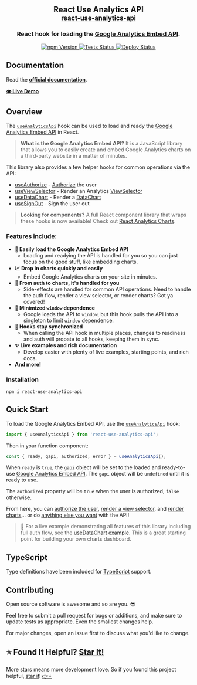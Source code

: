 <h2 align="center">
  React Use Analytics API
  <br/>
  <small><a href="https://github.com/devboldly/react-use-analytics-api">
    react-use-analytics-api
  </a></small>
</h2>
<h3 align="center">
  React hook for loading the <a href="https://ga-dev-tools.appspot.com/embed-api/">Google Analytics Embed API</a>.
</h3>
<p align="center">
  <a href="https://badge.fury.io/js/react-use-analytics-api">
    <img src="https://badge.fury.io/js/react-use-analytics-api.svg" alt="npm Version"/>
  </a>
  <a href="https://github.com/devboldly/react-use-analytics-api/actions">
    <img src="https://github.com/devboldly/react-use-analytics-api/workflows/Tests/badge.svg" alt="Tests Status"/>
  </a>
  <a href="https://github.com/devboldly/react-use-analytics-api/actions">
    <img src="https://github.com/devboldly/react-use-analytics-api/workflows/Deploy/badge.svg" alt="Deploy Status"/>
  </a>
</p>

## Documentation

Read the **[official documentation](https://devboldly.github.io/react-use-analytics-api/)**.

**[👁️ Live Demo](https://devboldly.github.io/react-use-analytics-api/useDataChart#example)**

## Overview

The [`useAnalyticsApi`](https://devboldly.github.io/react-use-analytics-api/useAnalyticsApi) hook can be used to load and ready the [Google Analytics Embed API](https://ga-dev-tools.appspot.com/embed-api/) in React.

> **What is the Google Analytics Embed API?** It is a JavaScript library that allows you to easily create and embed Google Analytics charts on a third-party website in a matter of minutes.

This library also provides a few helper hooks for common operations via the API:

- [useAuthorize](https://devboldly.github.io/react-use-analytics-api/useAuthorize) - [Authorize](https://developers.google.com/analytics/devguides/reporting/embed/v1/component-reference#auth) the user
- [useViewSelector](https://devboldly.github.io/react-use-analytics-api/useViewSelector) - Render an Analytics [ViewSelector](https://developers.google.com/analytics/devguides/reporting/embed/v1/component-reference#viewselector)
- [useDataChart](https://devboldly.github.io/react-use-analytics-api/useDataChart) - Render a [DataChart](https://developers.google.com/analytics/devguides/reporting/embed/v1/component-reference#datachart)
- [useSignOut](https://devboldly.github.io/react-use-analytics-api/useSignOut) - Sign the user out

> **Looking for components?** A full React component library that wraps these hooks is now available! Check out [React Analytics Charts](https://devboldly.github.io/react-analytics-charts/).

### Features include:

- **🚀 Easily load the Google Analytics Embed API**
  - Loading and readying the API is handled for you so you can just focus on the good stuff, like embedding charts.
- **📈 Drop in charts quickly and easily**
  - Embed Google Analytics charts on your site in minutes.
- **💁 From auth to charts, it's handled for you**
  - Side-effects are handled for common API operations. Need to handle the auth flow, render a view selector, or render charts? Got ya covered!
- **🧼 Minimized `window` dependence**
  - Google loads the API to `window`, but this hook pulls the API into a singleton to limit `window` dependence.
- **🤝 Hooks stay synchronized**
  - When calling the API hook in multiple places, changes to readiness and auth will propate to all hooks, keeping them in sync.
- **✨ Live examples and rich documentation**
  - Develop easier with plenty of live examples, starting points, and rich docs.
- **And more!**

### Installation

```
npm i react-use-analytics-api
```

## Quick Start

To load the Google Analytics Embed API, use the [`useAnalyticsApi`](https://devboldly.github.io/react-use-analytics-api/useAnalyticsApi) hook:

```jsx
import { useAnalyticsApi } from 'react-use-analytics-api';
```

Then in your function component: 

```jsx
const { ready, gapi, authorized, error } = useAnalyticsApi();
```

When `ready` is `true`, the `gapi` object will be set to the loaded and ready-to-use [Google Analytics Embed API](https://devboldly.github.io/react-use-analytics-api/useAnalyticsApi). The `gapi` object will be `undefined` until it is ready to use.

The `authorized` property will be `true` when the user is authorized, `false` otherwise. 

From here, you can [authorize the user](https://devboldly.github.io/react-use-analytics-api/useAuthorize), [render a view selector](https://devboldly.github.io/react-use-analytics-api/useViewSelector), and [render charts](https://devboldly.github.io/react-use-analytics-api/useDataChart)... or do [anything else you want](https://devboldly.github.io/react-use-analytics-api/useAnalyticsApi#using-the-api-itself) with the API!

> 🏁 For a live example demonstrating all features of this library including full auth flow, see the [useDataChart example](https://devboldly.github.io/react-use-analytics-api/useDataChart#example). This is a great starting point for building your own charts dashboard.

## TypeScript

Type definitions have been included for [TypeScript](https://www.typescriptlang.org/) support.

## Contributing

Open source software is awesome and so are you. 😎

Feel free to submit a pull request for bugs or additions, and make sure to update tests as appropriate. Even the smallest changes help.

For major changes, open an issue first to discuss what you'd like to change.

## ⭐ Found It Helpful? [Star It!](https://github.com/devboldly/react-use-analytics-api/stargazers)

More stars means more development love. So if you found this project helpful, [star it](https://github.com/devboldly/react-use-analytics-api/stargazers)! [👉⭐](https://github.com/devboldly/react-use-analytics-api/stargazers)